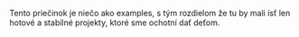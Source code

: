 Tento priečinok je niečo ako examples, s tým rozdielom že tu by mali ísť len hotové a stabilné
projekty, ktoré sme ochotní dať deťom.
